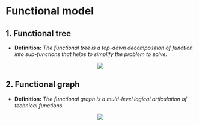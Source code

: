 # Functional model

## 1. Functional tree
 
- **Definition:** *The functional tree is a top-down decomposition of function into sub-functions that helps to simplify the problem to solve.*

<p align="center"> 
 <img src="https://user-images.githubusercontent.com/109949167/181021475-99d3b45a-8ec2-4f65-95bf-54e8f7564aca.png" />
</p>

## 2. Functional graph

- **Definition:** *The functional graph is a multi-level logical articulation of technical functions.*

<p align="center"> 
 <img src="https://user-images.githubusercontent.com/109949167/181022203-cfc24f6c-4a9e-4e75-98fa-6f9621ba4dfe.png" />
</p>
